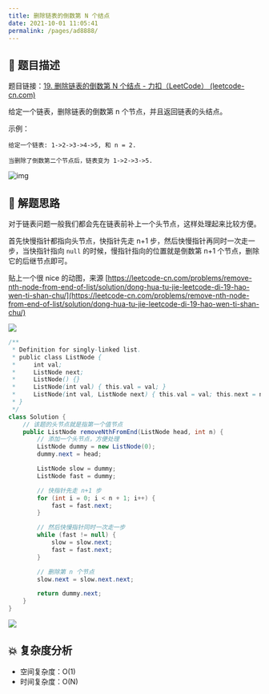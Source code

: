 ```yaml
---
title: 删除链表的倒数第 N 个结点
date: 2021-10-01 11:05:41
permalink: /pages/ad8888/
---
```


## 📃 题目描述

题目链接：[19. 删除链表的倒数第 N 个结点 - 力扣（LeetCode） (leetcode-cn.com)](https://leetcode-cn.com/problems/remove-nth-node-from-end-of-list/)

给定一个链表，删除链表的倒数第 n 个节点，并且返回链表的头结点。

示例：

```
给定一个链表: 1->2->3->4->5, 和 n = 2.

当删除了倒数第二个节点后，链表变为 1->2->3->5.
```

![img](https://assets.leetcode.com/uploads/2020/10/03/remove_ex1.jpg)

## 🔔 解题思路

对于链表问题一般我们都会先在链表前补上一个头节点，这样处理起来比较方便。

首先快慢指针都指向头节点，快指针先走 n+1 步，然后快慢指针再同时一次走一步，当快指针指向 `null` 的时候，慢指针指向的位置就是倒数第 n+1 个节点，删除它的后继节点即可。

贴上一个很 nice 的动图，来源 [https://leetcode-cn.com/problems/remove-nth-node-from-end-of-list/solution/dong-hua-tu-jie-leetcode-di-19-hao-wen-ti-shan-chu/](https://leetcode-cn.com/problems/remove-nth-node-from-end-of-list/solution/dong-hua-tu-jie-leetcode-di-19-hao-wen-ti-shan-chu/)

![](https://pic.leetcode-cn.com/cc43daa8cbb755373ce4c5cd10c44066dc770a34a6d2913a52f8047cbf5e6e56-file_1559548337458)


```java
/**
 * Definition for singly-linked list.
 * public class ListNode {
 *     int val;
 *     ListNode next;
 *     ListNode() {}
 *     ListNode(int val) { this.val = val; }
 *     ListNode(int val, ListNode next) { this.val = val; this.next = next; }
 * }
 */
class Solution {
    // 该题的头节点就是指第一个值节点
    public ListNode removeNthFromEnd(ListNode head, int n) {
        // 添加一个头节点，方便处理
        ListNode dummy = new ListNode(0);
        dummy.next = head;

        ListNode slow = dummy;
        ListNode fast = dummy;

        // 快指针先走 n+1 步
        for (int i = 0; i < n + 1; i++) {
            fast = fast.next;
        }

        // 然后快慢指针同时一次走一步
        while (fast != null) {
            slow = slow.next;
            fast = fast.next;
        }

        // 删除第 n 个节点
        slow.next = slow.next.next;

        return dummy.next;
    }
}
```

![](https://gitee.com/veal98/images/raw/master/img/20211001113149.png)

## 💥 复杂度分析

- 空间复杂度：O(1)
- 时间复杂度：O(N)

